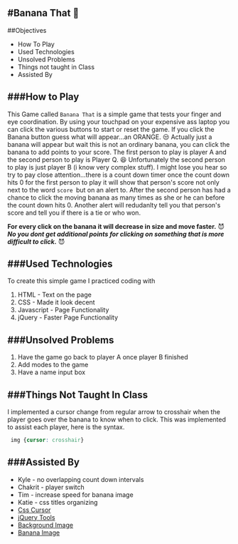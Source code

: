 #Banana That :banana:
-

##Objectives
- How To Play
- Used Technologies
- Unsolved Problems
- Things not taught in Class
- Assisted By

###How to Play
-
This Game called `Banana That` is a simple game that tests your finger and eye coordination. By using your touchpad on your expensive ass laptop you can click the various buttons to start or reset the game. If you click the Banana button guess what will appear...an ORANGE. :unamused: Actually just a banana will appear but wait this is not an ordinary banana, you can click the banana to add points to your score. The first person to play is player A and the second person to play is Player Q. :satisfied: Unfortunately the second person to play is just player B (i know very complex stuff). I might lose you hear so try to pay close attention...there is a count down timer once the count down hits 0 for the first person to play it will show that person's score not only next to the word `score `but on an alert to. After the second person has had a chance to click the moving banana as many times as she or he can before the count down hits 0. Another alert will redudanlty tell you that person's score and tell you if there is a tie or who won. 

**For every click on the banana it will decrease in size and move faster.** :smiling_imp: ***No you dont get additional points for clicking on something that is more difficult to click.*** :smiling_imp:

###Used Technologies
-
To create this simple game I practiced coding with

1. HTML - Text on the page
2. CSS - Made it look decent
3. Javascript - Page Functionality
4. jQuery - Faster Page Functionality

###Unsolved Problems 
-
1. Have the game go back to player A once player B finished
2. Add modes to the game
3. Have a name input box

###Things Not Taught In Class
-

I implemented a cursor change from regular arrow to crosshair when the player goes over the banana to know when to click. This was implemented to assist each player, here is the syntax.

```css
 img {cursor: crosshair}

```

###Assisted By
-
- Kyle - no overlapping count down intervals 
- Chakrit - player switch
- Tim - increase speed for banana image
- Katie - css titles organizing
- [Css Cursor](https://css-tricks.com/almanac/properties/c/cursor/)
- [jQuery Tools](http://api.jquery.com/)
- [Background Image](https://image.shutterstock.com/z/stock-vector-vector-cartoon-illustration-of-background-morning-jungle-bright-jungle-with-ferns-and-flowers-for-536303545.jpg)
- [Banana Image](http://www.picquery.com/cartoon-banana_%7C2viaFKDu9D08d28*AcMkIquq%7CN6gcLPiQ%7C9QcZkjCA/)
